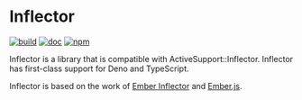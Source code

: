 # Inflector

[![build](https://img.shields.io/github/workflow/status/atsjj/inflector/ci)](https://github.com/atsjj/inflector/actions?query=workflow%3Aci)
[![doc](https://img.shields.io/badge/deno-doc-blue)](https://doc.deno.land/https/deno.land/x/inflector/mod.ts)
[![npm](https://img.shields.io/npm/v/@atsjj/inflector)](https://www.npmjs.com/package/@atsjj/inflector)

Inflector is a library that is compatible with ActiveSupport::Inflector. Inflector has first-class
support for Deno and TypeScript.

Inflector is based on the work of [Ember Inflector](https://github.com/emberjs/ember-inflector) and
[Ember.js](https://github.com/emberjs/ember.js).
